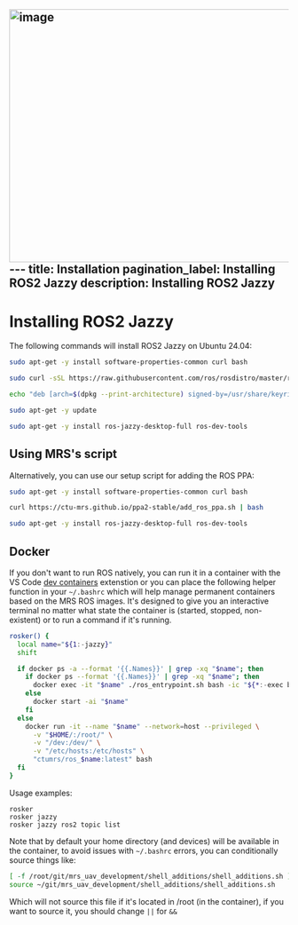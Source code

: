 <img width="517" height="456" alt="image" src="https://github.com/user-attachments/assets/93001eb7-ba34-433b-aad3-72619557befe" />---
title: Installation
pagination_label: Installing ROS2 Jazzy
description: Installing ROS2 Jazzy
---

# Installing ROS2 Jazzy

The following commands will install ROS2 Jazzy on Ubuntu 24.04:
```bash
sudo apt-get -y install software-properties-common curl bash

sudo curl -sSL https://raw.githubusercontent.com/ros/rosdistro/master/ros.key -o /usr/share/keyrings/ros-archive-keyring.gpg

echo "deb [arch=$(dpkg --print-architecture) signed-by=/usr/share/keyrings/ros-archive-keyring.gpg] http://packages.ros.org/ros2/ubuntu $(. /etc/os-release && echo $UBUNTU_CODENAME) main" | sudo tee /etc/apt/sources.list.d/ros2.list > /dev/null

sudo apt-get -y update

sudo apt-get -y install ros-jazzy-desktop-full ros-dev-tools
```

## Using MRS's script

Alternatively, you can use our setup script for adding the ROS PPA:
```bash
sudo apt-get -y install software-properties-common curl bash

curl https://ctu-mrs.github.io/ppa2-stable/add_ros_ppa.sh | bash

sudo apt-get -y install ros-jazzy-desktop-full ros-dev-tools
```

## Docker

If you don't want to run ROS natively, you can run it in a container with the VS Code [dev containers](https://code.visualstudio.com/docs/devcontainers/containers) extenstion or you can place the following helper function in your `~/.bashrc` which will help manage permanent containers based on the MRS ROS images. It's designed to give you an interactive terminal no matter what state the container is (started, stopped, non-existent) or to run a command if it's running.

```bash
rosker() {
  local name="${1:-jazzy}"
  shift

  if docker ps -a --format '{{.Names}}' | grep -xq "$name"; then
    if docker ps --format '{{.Names}}' | grep -xq "$name"; then
      docker exec -it "$name" ./ros_entrypoint.sh bash -ic "${*:-exec bash}"
    else
      docker start -ai "$name"
    fi
  else
    docker run -it --name "$name" --network=host --privileged \
      -v "$HOME/:/root/" \
      -v "/dev:/dev/" \
      -v "/etc/hosts:/etc/hosts" \
      "ctumrs/ros_$name:latest" bash
  fi
}
```

Usage examples:

```
rosker
rosker jazzy
rosker jazzy ros2 topic list
````

Note that by default your home directory (and devices) will be available in the container, to avoid issues with `~/.bashrc` errors, you can conditionally source things like:

```bash
[ -f /root/git/mrs_uav_development/shell_additions/shell_additions.sh ] ||
source ~/git/mrs_uav_development/shell_additions/shell_additions.sh
```

Which will not source this file if it's located in /root (in the container), if you want to source it, you should change `||` for `&&`
